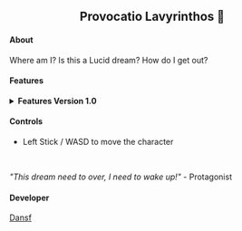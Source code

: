 <h2 align=center>Provocatio Lavyrinthos 🚪</h2>

#### About
Where am I? Is this a Lucid dream? How do I get out?

#### Features
<details>
  <summary><b>Features Version 1.0</b></summary>
  <ul>
    <li>A Labyrinth</li>
    <li>A dream</li>
    <li>Score system / SpeedRun system</li>
    <li>Coin system</li>
  </ul>
</details>

#### Controls
- Left Stick / WASD to move the character

<br>

*"This dream need to over, I need to wake up!"* - Protagonist

#### Developer
[Dansf][dansf]

[dansf]: https://github.com/dansf